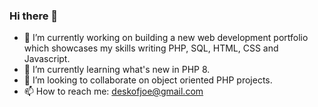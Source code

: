 ### Hi there 👋

<!--
**cojohen/cojohen** is a ✨ _special_ ✨ repository because its `README.md` (this file) appears on your GitHub profile.
-->

- 🔭 I’m currently working on building a new web development portfolio which showcases my skills writing PHP, SQL, HTML, CSS and Javascript.
- 🌱 I’m currently learning what's new in PHP 8.
- 👯 I’m looking to collaborate on object oriented PHP projects.
- 📫 How to reach me: deskofjoe@gmail.com

